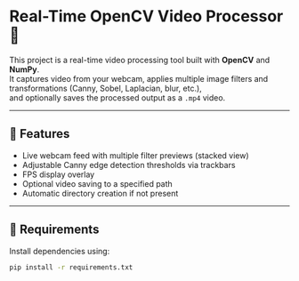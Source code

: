# Real-Time OpenCV Video Processor 🎥

This project is a real-time video processing tool built with **OpenCV** and **NumPy**.  
It captures video from your webcam, applies multiple image filters and transformations (Canny, Sobel, Laplacian, blur, etc.),  
and optionally saves the processed output as a `.mp4` video.

---

## 🚀 Features
- Live webcam feed with multiple filter previews (stacked view)
- Adjustable Canny edge detection thresholds via trackbars
- FPS display overlay
- Optional video saving to a specified path
- Automatic directory creation if not present

---

## 🧰 Requirements

Install dependencies using:

```bash
pip install -r requirements.txt

